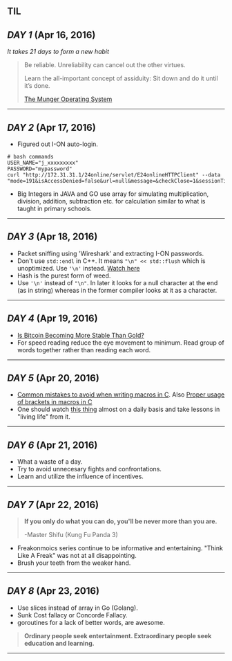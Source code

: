 **TIL**
----------

***DAY 1*** (Apr 16, 2016)
-
*It takes 21 days to form a new habit*

> Be reliable. Unreliability can cancel out the other virtues.
> 
> Learn the all-important concept of assiduity: Sit down and do it until it’s done.
>  
>  [The Munger Operating System](https://www.farnamstreetblog.com/2016/04/munger-operating-system/?utm_source=pocket&utm_medium=email&utm_campaign=pockethits)


----------

***DAY 2*** (Apr 17, 2016)
-
* Figured out I-ON auto-login.
```shell
# bash commands 
USER_NAME="j_xxxxxxxxx"
PASSWORD="mypassword"
curl "http://172.31.31.1/24online/servlet/E24onlineHTTPClient" --data "mode=191&isAccessDenied=false&url=null&message=&checkClose=1&sessionTimeout=-1&guestmsgreq=false&logintype=2&orgSessionTimeout=-1&chrome=-1&alerttime=null&timeout=-1&popupalert=0&dtold=0&mac=ec%3A30%3A91%3Aa2%3A84%3Ac7&servername=172.31.31.1&username=$USER_NAME&password=$PASSWORD&loginotp=false&logincaptcha=false&registeruserotp=false&registercaptcha=false"
```
* Big Integers in JAVA and GO use array for simulating multiplication, division, addition, subtraction etc. for calculation similar to what is taught in primary schools.

----------

***DAY 3*** (Apr 18, 2016)
-

* Packet sniffing using 'Wireshark' and extracting I-ON passwords.
* Don't use ``std::endl`` in C++. It means ``"\n" << std::flush`` which is unoptimized. Use ``'\n'`` instead.
[Watch here](https://www.youtube.com/watch?v=GMqQOEZYVJQ)
* Hash is the purest form of weed.
* Use ``'\n'`` instead of ``"\n"``. In later it looks for a null character at the end (as in string) whereas in the former compiler looks at it as a character.

--------

***DAY 4*** (Apr 19, 2016)
-

* [Is Bitcoin Becoming More Stable Than Gold?](http://blogs.wsj.com/moneybeat/2016/04/19/is-bitcoin-becoming-more-stable-than-gold/)
* For speed reading reduce the eye movement to minimum. Read group of words together rather than reading each word.

--------

***DAY 5*** (Apr 20, 2016)
-

* [Common mistakes to avoid when writing macros in C](http://www.commonsense4commonpeople.net/2008/11/tips-on-writing-c-macros.html). Also [Proper usage of brackets in macros in C](http://stackoverflow.com/questions/10820340/the-need-for-parentheses-in-macros-in-c)
* One should watch [this thing](https://www.youtube.com/watch?v=ji5_MqicxSo) almost on a daily basis and take lessons in "living life" from it.

--------

***DAY 6*** (Apr 21, 2016)
-

* What a waste of a day.
* Try to avoid unnecesary fights and confrontations.
* Learn and utilize the influence of incentives.

--------

***DAY 7*** (Apr 22, 2016)
-

> **If you only do what you can do, you'll be never more than you are.**
>  
>  -Master Shifu (Kung Fu Panda 3)

* Freakonmoics series continue to be informative and entertaining. "Think Like A Freak" was not at all disappointing.
* Brush your teeth from the weaker hand.

--------

***DAY 8*** (Apr 23, 2016)
-


* Use slices instead of array in Go (Golang).
* Sunk Cost fallacy or Concorde Fallacy.
* goroutines for a lack of better words, are awesome.
> **Ordinary people seek entertainment. Extraordinary people seek education and learning.**

--------
